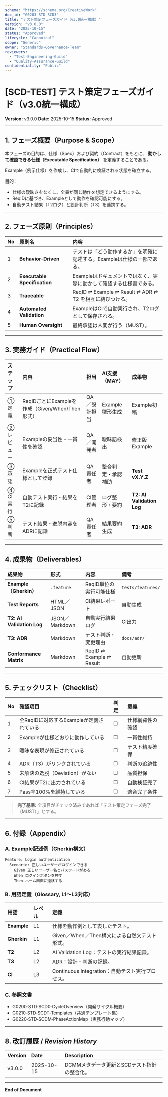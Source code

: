 ```yaml
---
schema: "https://schema.org/CreativeWork"
doc_id: "G0203-STD-SCD3"
title: "テスト策定フェーズガイド（v3.0統一構成）"
version: "v3.0.0"
date: "2025-10-15"
status: "Approved"
lifecycle: "Canonical"
scope: "Generic"
owner: "Standards-Governance-Team"
reviewers:
  - "Test-Engineering-Guild"
  - "Quality-Assurance-Guild"
confidentiality: "Public"
---
```


# [SCD-TEST] テスト策定フェーズガイド（v3.0統一構成）

**Version:** v3.0.0
**Date:** 2025-10-15
**Status:** Approved

---

## 1. フェーズ概要（Purpose & Scope）

本フェーズの目的は、仕様（Spec）および契約（Contract）をもとに、
**動かして確認できる仕様（Executable Specification）** を定義することである。

Example（例示仕様）を作成し、CIで自動的に検証される状態を確立する。

目的：
- 仕様の曖昧さをなくし、全員が同じ動作を想定できるようにする。
- ReqIDに基づき、Exampleとして動作を確認可能にする。
- 自動テスト結果（T2ログ）と設計判断（T3）を連携する。

---

## 2. フェーズ原則（Principles）

| No | 原則名 | 内容 |
|:--|:--|:--|
| 1 | **Behavior‑Driven** | テストは「どう動作するか」を明確に記述する。Exampleは仕様の一部である。 |
| 2 | **Executable Specification** | Exampleはドキュメントではなく、実際に動かして確認する仕様書である。 |
| 3 | **Traceable** | ReqID ⇄ Example ⇄ Result ⇄ ADR ⇄ T2 を相互に結びつける。 |
| 4 | **Automated Validation** | ExampleはCIで自動実行され、T2ログとして保存される。 |
| 5 | **Human Oversight** | 最終承認は人間が行う（MUST）。 |

---

## 3. 実務ガイド（Practical Flow）

| ステップ | 内容 | 担当 | AI支援（MAY） | 成果物 |
|:--|:--|:--|:--|:--|
| ① 定義 | ReqIDごとにExampleを作成（Given/When/Then形式） | QA／設計担当 | Example雛形生成 | Example初稿 |
| ② レビュー | Exampleの妥当性・一貫性を確認 | QA／開発者 | 曖昧語検出 | 修正版Example |
| ③ 承認 | Exampleを正式テスト仕様として登録 | QA責任者 | 整合判定・承認補助 | **Test vX.Y.Z** |
| ④ CI実行 | 自動テスト実行・結果をT2に記録 | CI管理者 | ログ整形・要約 | **T2: AI Validation Log** |
| ⑤ 判断 | テスト結果・逸脱内容をADRに記録 | QA責任者 | 結果要約生成 | **T3: ADR** |

---

## 4. 成果物（Deliverables）

| 成果物 | 形式 | 内容 | 備考 |
|:--|:--|:--|:--|
| **Example（Gherkin）** | `.feature` | ReqID単位の実行可能仕様 | `tests/features/` |
| **Test Reports** | HTML／JSON | CI結果レポート | 自動生成 |
| **T2: AI Validation Log** | JSON／Markdown | 自動実行結果ログ | CI出力 |
| **T3: ADR** | Markdown | テスト判断・変更理由 | `docs/adr/` |
| **Conformance Matrix** | Markdown | ReqID ⇄ Example ⇄ Result | 自動更新 |

---

## 5. チェックリスト（Checklist）

| No | 確認項目 | 判定 | 意義 |
|:--|:--|:--|:--|
| 1 | 全ReqIDに対応するExampleが定義されている | ☐ | 仕様網羅性の確認 |
| 2 | Exampleが仕様どおりに動作している | ☐ | 一貫性維持 |
| 3 | 曖昧な表現が修正されている | ☐ | テスト精度確保 |
| 4 | ADR（T3）がリンクされている | ☐ | 判断の追跡性 |
| 5 | 未解決の逸脱（Deviation）がない | ☐ | 品質担保 |
| 6 | CI結果がT2に出力されている | ☐ | 自動検証完了 |
| 7 | Pass率100%を維持している | ☐ | 適合完了条件 |

> **完了基準:** 全項目がチェック済みであれば「テスト策定フェーズ完了（MUST）」とする。

---

## 6. 付録（Appendix）

### A. Example記述例（Gherkin構文）
```gherkin
Feature: Login authentication
  Scenario: 正しいユーザーがログインできる
    Given 正しいユーザー名とパスワードがある
    When ログインボタンを押す
    Then ホーム画面に遷移する
```

### B. 用語定義（Glossary, L1〜L3対応）
| 用語 | レベル | 定義 |
|:--|:--|:--|
| **Example** | L1 | 仕様を動作例として表したテスト。 |
| **Gherkin** | L1 | Given／When／Then構文による自然文テスト形式。 |
| **T2** | L2 | AI Validation Log：テストの実行結果記録。 |
| **T3** | L2 | ADR：設計・判断の記録。 |
| **CI** | L3 | Continuous Integration：自動テスト実行プロセス。 |

### C. 参照文書
- G0200‑STD‑SCD0‑CycleOverview（開発サイクル概要）
- G0210‑STD‑SCDT‑Templates（共通テンプレート集）
- G0220‑STD‑SCDM‑PhaseActionMap（実務行動マップ）

---

## 8. 改訂履歴 / *Revision History*

| Version | Date | Description |
|:--|:--|:--|
| v3.0.0 | 2025-10-15 | DCMMメタデータ更新とSCDテスト指針の整合化。 |

---

**End of Document**
